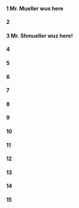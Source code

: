 #### 1 Mr. Mueller wus here 
#### 2
#### 3 Mr. Shmueller wuz here!
#### 4
#### 5
#### 6
#### 7
#### 8
#### 9
#### 10
#### 11
#### 12
#### 13
#### 14
#### 15